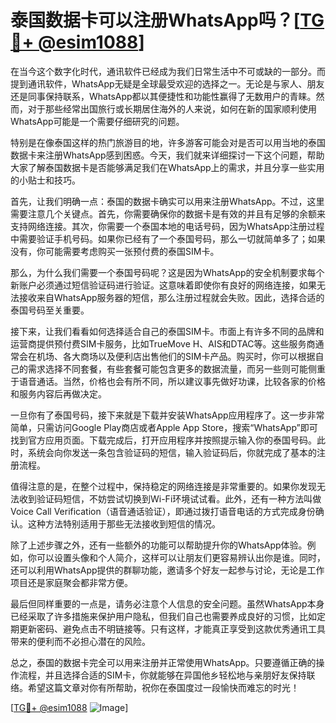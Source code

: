 # 泰国数据卡可以注册WhatsApp吗？[[TG💪+ @esim1088](https://t.me/s/esim1088)]

在当今这个数字化时代，通讯软件已经成为我们日常生活中不可或缺的一部分。而提到通讯软件，WhatsApp无疑是全球最受欢迎的选择之一。无论是与家人、朋友还是同事保持联系，WhatsApp都以其便捷性和功能性赢得了无数用户的青睐。然而，对于那些经常出国旅行或长期居住海外的人来说，如何在新的国家顺利使用WhatsApp可能是一个需要仔细研究的问题。

特别是在像泰国这样的热门旅游目的地，许多游客可能会对是否可以用当地的泰国数据卡来注册WhatsApp感到困惑。今天，我们就来详细探讨一下这个问题，帮助大家了解泰国数据卡是否能够满足我们在WhatsApp上的需求，并且分享一些实用的小贴士和技巧。

首先，让我们明确一点：泰国的数据卡确实可以用来注册WhatsApp。不过，这里需要注意几个关键点。首先，你需要确保你的数据卡是有效的并且有足够的余额来支持网络连接。其次，你需要一个泰国本地的电话号码，因为WhatsApp注册过程中需要验证手机号码。如果你已经有了一个泰国号码，那么一切就简单多了；如果没有，你可能需要考虑购买一张预付费的泰国SIM卡。

那么，为什么我们需要一个泰国号码呢？这是因为WhatsApp的安全机制要求每个新账户必须通过短信验证码进行验证。这意味着即使你有良好的网络连接，如果无法接收来自WhatsApp服务器的短信，那么注册过程就会失败。因此，选择合适的泰国号码至关重要。

接下来，让我们看看如何选择适合自己的泰国SIM卡。市面上有许多不同的品牌和运营商提供预付费SIM卡服务，比如TrueMove H、AIS和DTAC等。这些服务商通常会在机场、各大商场以及便利店出售他们的SIM卡产品。购买时，你可以根据自己的需求选择不同套餐，有些套餐可能包含更多的数据流量，而另一些则可能侧重于语音通话。当然，价格也会有所不同，所以建议事先做好功课，比较各家的价格和服务内容后再做决定。

一旦你有了泰国号码，接下来就是下载并安装WhatsApp应用程序了。这一步非常简单，只需访问Google Play商店或者Apple App Store，搜索“WhatsApp”即可找到官方应用页面。下载完成后，打开应用程序并按照提示输入你的泰国号码。此时，系统会向你发送一条包含验证码的短信，输入验证码后，你就完成了基本的注册流程。

值得注意的是，在整个过程中，保持稳定的网络连接是非常重要的。如果你发现无法收到验证码短信，不妨尝试切换到Wi-Fi环境试试看。此外，还有一种方法叫做Voice Call Verification（语音通话验证），即通过拨打语音电话的方式完成身份确认。这种方法特别适用于那些无法接收到短信的情况。

除了上述步骤之外，还有一些额外的功能可以帮助提升你的WhatsApp体验。例如，你可以设置头像和个人简介，这样可以让朋友们更容易辨认出你是谁。同时，还可以利用WhatsApp提供的群聊功能，邀请多个好友一起参与讨论，无论是工作项目还是家庭聚会都非常方便。

最后但同样重要的一点是，请务必注意个人信息的安全问题。虽然WhatsApp本身已经采取了许多措施来保护用户隐私，但我们自己也需要养成良好的习惯，比如定期更新密码、避免点击不明链接等。只有这样，才能真正享受到这款优秀通讯工具带来的便利而不必担心潜在的风险。

总之，泰国的数据卡完全可以用来注册并正常使用WhatsApp。只要遵循正确的操作流程，并且选择合适的SIM卡，你就能够在异国他乡轻松地与亲朋好友保持联络。希望这篇文章对你有所帮助，祝你在泰国度过一段愉快而难忘的时光！

[[TG💪+ @esim1088](https://t.me/s/esim1088) ![Image](https://i.postimg.cc/4NQfJmqS/Snipaste-2025-05-13-00-14-12.png)]